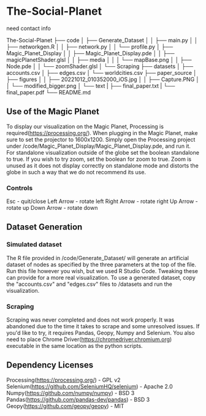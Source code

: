 # The-Social-Planet

need contact info

The-Social-Planet
├── code
│	 ├── Generate_Dataset
│	 │	 ├── main.py
│	 │	 ├── networkgen.R
│	 │	 ├── network.py
│	 │	 └── profile.py
│	 ├── Magic_Planet_Display
│	 │	 ├── Magic_Planet_Display.pde
│	 │	 ├── magicPlanetShader.glsl
│	 │	 ├── media
│	 │	 │	 └── mapBase.png
│	 │	 ├── Node.pde
│	 │	 └── zoomShader.glsl
│	 └── Scraping
├── datasets
│	 ├── accounts.csv
│	 ├── edges.csv
│	 └── worldcities.csv
├── paper_source
│	 ├── figures
│	 │	 ├── 20221012_010352000_iOS.jpg
│	 │	 ├── Capture.PNG
│	 │	 └── modified_bigger.png
│	 └── text
|		 ├── final_paper.txt
|		 └── final_paper.pdf
└── README.md

## Use of the Magic Planet
To display our visualization on the Magic Planet, Processing is required(https://processing.org/). When plugging in the Magic Planet, make sure to set the projector to 1600x1200.
Simply open the Processing project under /code/Magic_Planet_Display/Magic_Planet_Display.pde, and run it. For standalone visualization outside of the globe set the boolean standalone to true. If you wish to try zoom, set the boolean for zoom to true. Zoom is unused as it does not display correctly on standalone mode and distorts the globe in such a way that we do not recommend its use.

### Controls
Esc - quit/close
Left Arrow - rotate left
Right Arrow - rotate right
Up Arrow - rotate up
Down Arrow - rotate down

## Dataset Generation
### Simulated dataset
The R file provided in /code/Generate_Dataset/ will generate an artificial dataset of nodes as specified by the three parameters at the top of the file. Run this file however you wish, but we used R Studio Code. Tweaking these can provide for a more real visualization. To use a generated dataset, copy the "accounts.csv" and "edges.csv" files to /datasets and run the visualization.
### Scraping
Scraping was never completed and does not work properly. It was abandoned due to the time it takes to scrape and some unresolved issues. If you'd like to try, it requires Pandas, Geopy, Numpy and Selenium. You also need to place Chrome Driver(https://chromedriver.chromium.org) executable in the same location as the python scripts.

## Dependency Licenses
Processing(https://processing.org/) - GPL v2
Selenium(https://github.com/SeleniumHQ/selenium) - Apache 2.0
Numpy(https://github.com/numpy/numpy) - BSD 3
Pandas(https://github.com/pandas-dev/pandas) - BSD 3
Geopy(https://github.com/geopy/geopy) - MIT